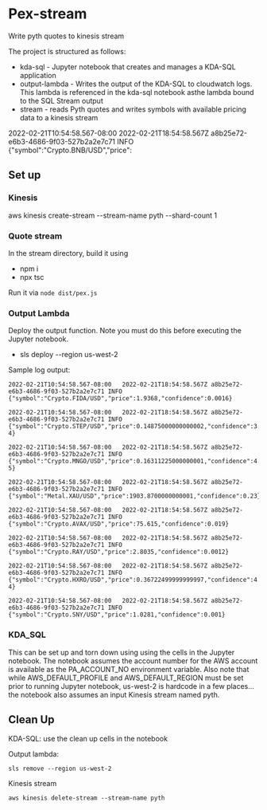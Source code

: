 # Pex-stream

Write pyth quotes to kinesis stream

The project is structured as follows:

* kda-sql - Jupyter notebook that creates and manages a KDA-SQL application
* output-lambda - Writes the output of the KDA-SQL to cloudwatch logs. This lambda is referenced in the kda-sql notebook asthe lambda bound to the SQL Stream output
* stream - reads Pyth quotes and writes symbols with available pricing data to a kinesis stream




2022-02-21T10:54:58.567-08:00	2022-02-21T18:54:58.567Z a8b25e72-e6b3-4686-9f03-527b2a2e7c71 INFO {"symbol":"Crypto.BNB/USD","price":

## Set up

### Kinesis

aws kinesis create-stream --stream-name pyth --shard-count 1

### Quote stream

In the stream directory, build it using

* npm i
* npx tsc


Run it via `node dist/pex.js`

### Output Lambda 

Deploy the output function. Note you must do this before executing the Jupyter notebook.

*  sls deploy --region us-west-2

Sample log output:

```
2022-02-21T10:54:58.567-08:00	2022-02-21T18:54:58.567Z a8b25e72-e6b3-4686-9f03-527b2a2e7c71 INFO {"symbol":"Crypto.FIDA/USD","price":1.9368,"confidence":0.0016}

2022-02-21T10:54:58.567-08:00	2022-02-21T18:54:58.567Z a8b25e72-e6b3-4686-9f03-527b2a2e7c71 INFO {"symbol":"Crypto.STEP/USD","price":0.14875000000000002,"confidence":3.5000000000000005E-4}

2022-02-21T10:54:58.567-08:00	2022-02-21T18:54:58.567Z a8b25e72-e6b3-4686-9f03-527b2a2e7c71 INFO {"symbol":"Crypto.MNGO/USD","price":0.16311225000000001,"confidence":4.085E-5}

2022-02-21T10:54:58.567-08:00	2022-02-21T18:54:58.567Z a8b25e72-e6b3-4686-9f03-527b2a2e7c71 INFO {"symbol":"Metal.XAU/USD","price":1903.8700000000001,"confidence":0.23}

2022-02-21T10:54:58.567-08:00	2022-02-21T18:54:58.567Z a8b25e72-e6b3-4686-9f03-527b2a2e7c71 INFO {"symbol":"Crypto.AVAX/USD","price":75.615,"confidence":0.019}

2022-02-21T10:54:58.567-08:00	2022-02-21T18:54:58.567Z a8b25e72-e6b3-4686-9f03-527b2a2e7c71 INFO {"symbol":"Crypto.RAY/USD","price":2.8035,"confidence":0.0012}

2022-02-21T10:54:58.567-08:00	2022-02-21T18:54:58.567Z a8b25e72-e6b3-4686-9f03-527b2a2e7c71 INFO {"symbol":"Crypto.HXRO/USD","price":0.36722499999999997,"confidence":4.35E-4}

2022-02-21T10:54:58.567-08:00	2022-02-21T18:54:58.567Z a8b25e72-e6b3-4686-9f03-527b2a2e7c71 INFO {"symbol":"Crypto.SNY/USD","price":1.0281,"confidence":0.001}
```

### KDA_SQL

This can be set up and torn down using using the cells in the Jupyter notebook. The notebook assumes the account number for the AWS account is available as the PA_ACCOUNT_NO environment variable. Also note that while AWS_DEFAULT_PROFILE and AWS_DEFAULT_REGION must be set prior to running Jupyter notebook, us-west-2 is hardcode in a few places... the notebook also assumes an input Kinesis stream named pyth.

## Clean Up

KDA-SQL: use the clean up cells in the notebook

Output lambda:

`sls remove --region us-west-2`

Kinesis stream

`aws kinesis delete-stream --stream-name pyth`
